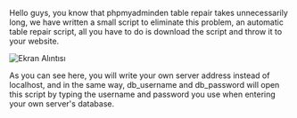 Hello guys, you know that phpmyadminden table repair takes unnecessarily long, we have written a small script to eliminate this problem, an automatic table repair script, all you have to do is download the script and throw it to your website.

![Ekran Alıntısı](https://user-images.githubusercontent.com/64507597/118373451-8afab800-b5bf-11eb-925f-209e8da1fa0b.PNG)

As you can see here, you will write your own server address instead of localhost, and in the same way, db_username and db_password will open this script by typing the username and password you use when entering your own server's database.
